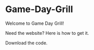 # Game-Day-Grill

Welcome to Game Day Grill!

Need the website? Here is how to get it.

Download the code.
